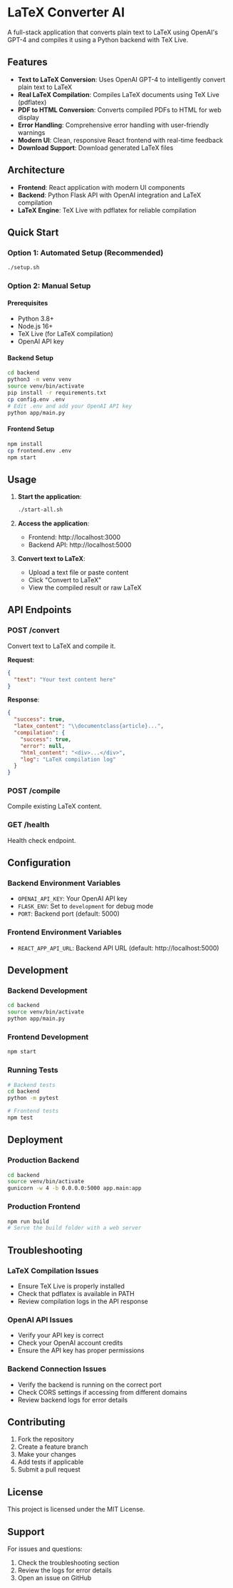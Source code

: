 # LaTeX Converter AI

A full-stack application that converts plain text to LaTeX using OpenAI's GPT-4 and compiles it using a Python backend with TeX Live.

## Features

- **Text to LaTeX Conversion**: Uses OpenAI GPT-4 to intelligently convert plain text to LaTeX
- **Real LaTeX Compilation**: Compiles LaTeX documents using TeX Live (pdflatex)
- **PDF to HTML Conversion**: Converts compiled PDFs to HTML for web display
- **Error Handling**: Comprehensive error handling with user-friendly warnings
- **Modern UI**: Clean, responsive React frontend with real-time feedback
- **Download Support**: Download generated LaTeX files

## Architecture

- **Frontend**: React application with modern UI components
- **Backend**: Python Flask API with OpenAI integration and LaTeX compilation
- **LaTeX Engine**: TeX Live with pdflatex for reliable compilation

## Quick Start

### Option 1: Automated Setup (Recommended)
```bash
./setup.sh
```

### Option 2: Manual Setup

#### Prerequisites
- Python 3.8+
- Node.js 16+
- TeX Live (for LaTeX compilation)
- OpenAI API key

#### Backend Setup
```bash
cd backend
python3 -m venv venv
source venv/bin/activate
pip install -r requirements.txt
cp config.env .env
# Edit .env and add your OpenAI API key
python app/main.py
```

#### Frontend Setup
```bash
npm install
cp frontend.env .env
npm start
```

## Usage

1. **Start the application**:
   ```bash
   ./start-all.sh
   ```

2. **Access the application**:
   - Frontend: http://localhost:3000
   - Backend API: http://localhost:5000

3. **Convert text to LaTeX**:
   - Upload a text file or paste content
   - Click "Convert to LaTeX"
   - View the compiled result or raw LaTeX

## API Endpoints

### POST /convert
Convert text to LaTeX and compile it.

**Request**:
```json
{
  "text": "Your text content here"
}
```

**Response**:
```json
{
  "success": true,
  "latex_content": "\\documentclass{article}...",
  "compilation": {
    "success": true,
    "error": null,
    "html_content": "<div>...</div>",
    "log": "LaTeX compilation log"
  }
}
```

### POST /compile
Compile existing LaTeX content.

### GET /health
Health check endpoint.

## Configuration

### Backend Environment Variables
- `OPENAI_API_KEY`: Your OpenAI API key
- `FLASK_ENV`: Set to `development` for debug mode
- `PORT`: Backend port (default: 5000)

### Frontend Environment Variables
- `REACT_APP_API_URL`: Backend API URL (default: http://localhost:5000)

## Development

### Backend Development
```bash
cd backend
source venv/bin/activate
python app/main.py
```

### Frontend Development
```bash
npm start
```

### Running Tests
```bash
# Backend tests
cd backend
python -m pytest

# Frontend tests
npm test
```

## Deployment

### Production Backend
```bash
cd backend
source venv/bin/activate
gunicorn -w 4 -b 0.0.0.0:5000 app.main:app
```

### Production Frontend
```bash
npm run build
# Serve the build folder with a web server
```

## Troubleshooting

### LaTeX Compilation Issues
- Ensure TeX Live is properly installed
- Check that pdflatex is available in PATH
- Review compilation logs in the API response

### OpenAI API Issues
- Verify your API key is correct
- Check your OpenAI account credits
- Ensure the API key has proper permissions

### Backend Connection Issues
- Verify the backend is running on the correct port
- Check CORS settings if accessing from different domains
- Review backend logs for error details

## Contributing

1. Fork the repository
2. Create a feature branch
3. Make your changes
4. Add tests if applicable
5. Submit a pull request

## License

This project is licensed under the MIT License.

## Support

For issues and questions:
1. Check the troubleshooting section
2. Review the logs for error details
3. Open an issue on GitHub